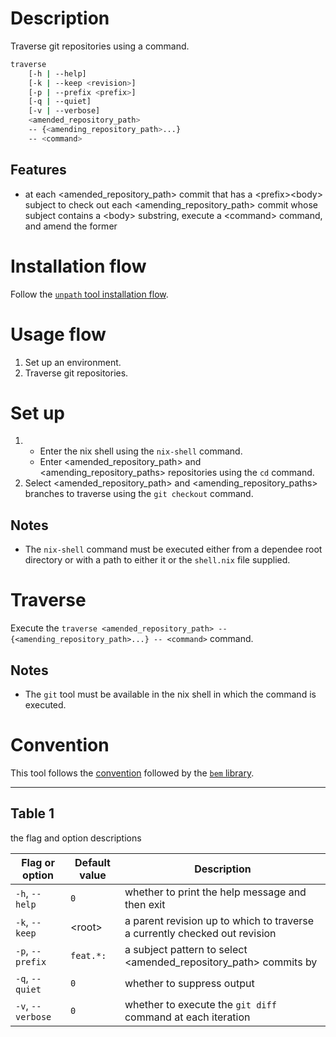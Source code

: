 # Description

Traverse git repositories using a command.

```bash
traverse
    [-h | --help]
    [-k | --keep <revision>]
    [-p | --prefix <prefix>]
    [-q | --quiet]
    [-v | --verbose]
    <amended_repository_path>
    -- {<amending_repository_path>...}
    -- <command>
```

## Features

- at each \<amended\_repository\_path\> commit
that has a \<prefix\>\<body\> subject
to check out each \<amending\_repository\_path\> commit
whose subject contains a \<body\> substring,
execute a \<command\> command, and amend the former

# Installation flow

Follow the [`unpath` tool installation flow](https://github.com/monadosquito/unpath#installation-flow).

# Usage flow

1. Set up an environment.
2. Traverse git repositories.

# Set up

1.
    - Enter the nix shell using the `nix-shell` command.
    - Enter \<amended\_repository\_path\>
    and \<amending\_repository\_paths\> repositories
    using the `cd` command.
2. Select \<amended\_repository\_path\>
and \<amending\_repository\_paths\> branches to traverse
using the `git checkout` command.

## Notes

- The `nix-shell` command must be executed either
from a dependee root directory
or with a path to either it
or the `shell.nix` file supplied.

# Traverse

Execute the `traverse <amended_repository_path> -- {<amending_repository_path>...} -- <command>` command.

## Notes

- The `git` tool must be available
in the nix shell in which the command is executed.

# Convention

This tool follows the [convention](https://github.com/monadosquito/bem#convention)
followed by the [`bem` library](https://github.com/monadosquito/bem).

---

## Table 1

the flag and option descriptions

|Flag or option   |Default value|Description                                                               |
|-----------------|-------------|--------------------------------------------------------------------------|
|`-h`, `--help`   |`0`          |whether to print the help message and then exit                           |
|`-k`, `--keep`   |\<root\>     |a parent revision up to which to traverse a currently checked out revision|
|`-p`, `--prefix` |`feat.*:   ` |a subject pattern to select \<amended\_repository\_path\> commits by      |
|`-q`, `--quiet`  |`0`          |whether to suppress output                                                |
|`-v`, `--verbose`|`0`          |whether to execute the `git diff` command at each iteration               |
